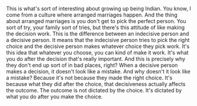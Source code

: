  This is what's sort of interesting about growing up being Indian. You know, I come from a culture where arranged marriages happen. And the thing about arranged marriages is you don't get to pick the perfect person. You sort of try, your family sort of tries, but there's this attitude of like making the decision work. This is the difference between an indecisive person and a decisive person. It means that the indecisive person tries to pick the right choice and the decisive person makes whatever choice they pick work. It's this idea that whatever you choose, you can kind of make it work. It's what you do after the decision that's really important. And this is precisely why they don't end up sort of in bad places, right? When a decisive person makes a decision, it doesn't look like a mistake. And why doesn't it look like a mistake? Because it's not because they made the right choice. It's because what they did after the choice, that decisiveness actually affects the outcome. The outcome is not dictated by the choice. It's dictated by what you do after you make the choice.